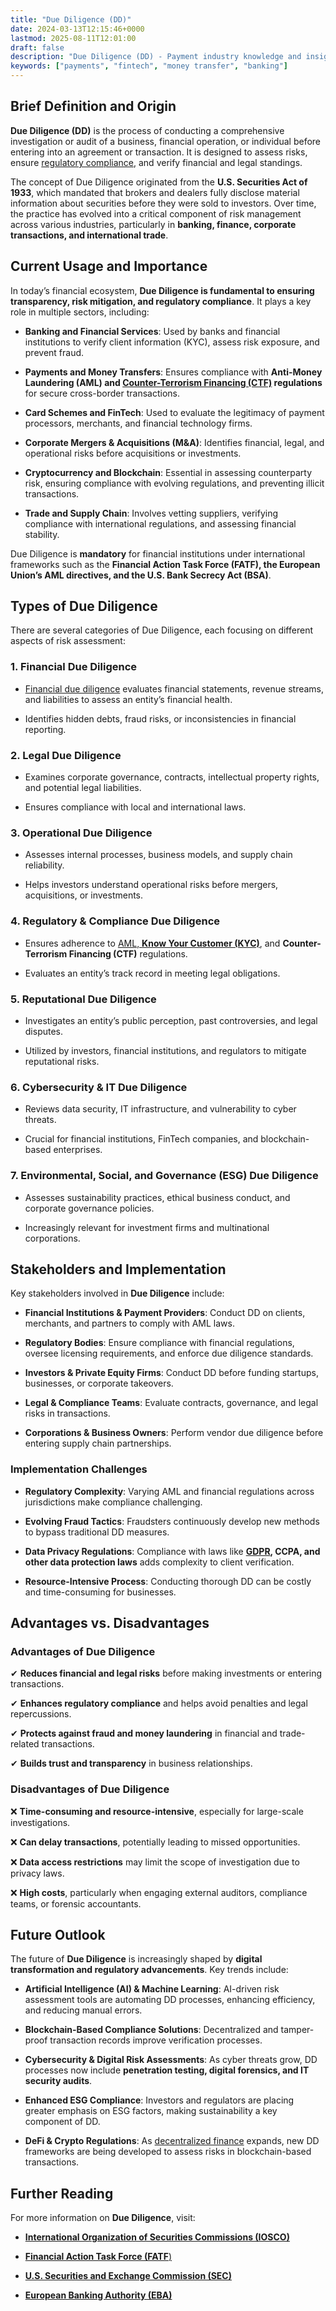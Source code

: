 ```yaml
---
title: "Due Diligence (DD)"
date: 2024-03-13T12:15:46+0000
lastmod: 2025-08-11T12:01:00
draft: false
description: "Due Diligence (DD) - Payment industry knowledge and insights"
keywords: ["payments", "fintech", "money transfer", "banking"]
---
```


## Brief Definition and Origin

**Due Diligence (DD)** is the process of conducting a comprehensive investigation or audit of a business, financial operation, or individual before entering into an agreement or transaction. It is designed to assess risks, ensure [regulatory compliance](https://faisalkhanllc.xyz/resources/payments-wiki/a/aml-law/), and verify financial and legal standings.

The concept of Due Diligence originated from the **U.S. Securities Act of 1933**, which mandated that brokers and dealers fully disclose material information about securities before they were sold to investors. Over time, the practice has evolved into a critical component of risk management across various industries, particularly in **banking, finance, corporate transactions, and international trade**.

## Current Usage and Importance

In today’s financial ecosystem, **Due Diligence is fundamental to ensuring transparency, risk mitigation, and regulatory compliance**. It plays a key role in multiple sectors, including:

- **Banking and Financial Services**: Used by banks and financial institutions to verify client information (KYC), assess risk exposure, and prevent fraud.

- **Payments and Money Transfers**: Ensures compliance with **Anti-Money Laundering (AML) and [Counter-Terrorism Financing (CTF)](https://faisalkhanllc.xyz/resources/payments-wiki/c/counter-terrorism-financing-ctf/) regulations** for secure cross-border transactions.

- **Card Schemes and FinTech**: Used to evaluate the legitimacy of payment processors, merchants, and financial technology firms.

- **Corporate Mergers & Acquisitions (M&A)**: Identifies financial, legal, and operational risks before acquisitions or investments.

- **Cryptocurrency and Blockchain**: Essential in assessing counterparty risk, ensuring compliance with evolving regulations, and preventing illicit transactions.

- **Trade and Supply Chain**: Involves vetting suppliers, verifying compliance with international regulations, and assessing financial stability.

Due Diligence is **mandatory** for financial institutions under international frameworks such as the **Financial Action Task Force (FATF), the European Union’s AML directives, and the U.S. Bank Secrecy Act (BSA)**.

## Types of Due Diligence

There are several categories of Due Diligence, each focusing on different aspects of risk assessment:

### 1. Financial Due Diligence

- [Financial due diligence](https://faisalkhanllc.xyz/resources/payments-wiki/f/financial-compliance/) evaluates financial statements, revenue streams, and liabilities to assess an entity’s financial health.

- Identifies hidden debts, fraud risks, or inconsistencies in financial reporting.

### 2. Legal Due Diligence

- Examines corporate governance, contracts, intellectual property rights, and potential legal liabilities.

- Ensures compliance with local and international laws.

### 3. Operational Due Diligence

- Assesses internal processes, business models, and supply chain reliability.

- Helps investors understand operational risks before mergers, acquisitions, or investments.

### 4. Regulatory & Compliance Due Diligence

- Ensures adherence to [AML, **Know Your Customer (KYC)**](https://faisalkhanllc.xyz/resources/payments-wiki/k/know-your-customer-kyc-anti-money-laundering-aml/), and **Counter-Terrorism Financing (CTF)** regulations.

- Evaluates an entity’s track record in meeting legal obligations.

### 5. Reputational Due Diligence

- Investigates an entity’s public perception, past controversies, and legal disputes.

- Utilized by investors, financial institutions, and regulators to mitigate reputational risks.

### 6. Cybersecurity & IT Due Diligence

- Reviews data security, IT infrastructure, and vulnerability to cyber threats.

- Crucial for financial institutions, FinTech companies, and blockchain-based enterprises.

### 7. Environmental, Social, and Governance (ESG) Due Diligence

- Assesses sustainability practices, ethical business conduct, and corporate governance policies.

- Increasingly relevant for investment firms and multinational corporations.

## Stakeholders and Implementation

Key stakeholders involved in **Due Diligence** include:

- **Financial Institutions & Payment Providers**: Conduct DD on clients, merchants, and partners to comply with AML laws.

- **Regulatory Bodies**: Ensure compliance with financial regulations, oversee licensing requirements, and enforce due diligence standards.

- **Investors & Private Equity Firms**: Conduct DD before funding startups, businesses, or corporate takeovers.

- **Legal & Compliance Teams**: Evaluate contracts, governance, and legal risks in transactions.

- **Corporations & Business Owners**: Perform vendor due diligence before entering supply chain partnerships.

### Implementation Challenges

- **Regulatory Complexity**: Varying AML and financial regulations across jurisdictions make compliance challenging.

- **Evolving Fraud Tactics**: Fraudsters continuously develop new methods to bypass traditional DD measures.

- **Data Privacy Regulations**: Compliance with laws like **[GDPR](https://faisalkhanllc.xyz/resources/payments-wiki/g/general-data-protection-regulation-gdpr/), CCPA, and other data protection laws** adds complexity to client verification.

- **Resource-Intensive Process**: Conducting thorough DD can be costly and time-consuming for businesses.

## Advantages vs. Disadvantages

### Advantages of Due Diligence

✔ **Reduces financial and legal risks** before making investments or entering transactions.

✔ **Enhances regulatory compliance** and helps avoid penalties and legal repercussions.

✔ **Protects against fraud and money laundering** in financial and trade-related transactions.

✔ **Builds trust and transparency** in business relationships.

### Disadvantages of Due Diligence

❌ **Time-consuming and resource-intensive**, especially for large-scale investigations.

❌ **Can delay transactions**, potentially leading to missed opportunities.

❌ **Data access restrictions** may limit the scope of investigation due to privacy laws.

❌ **High costs**, particularly when engaging external auditors, compliance teams, or forensic accountants.

## Future Outlook

The future of **Due Diligence** is increasingly shaped by **digital transformation and regulatory advancements**. Key trends include:

- **Artificial Intelligence (AI) & Machine Learning**: AI-driven risk assessment tools are automating DD processes, enhancing efficiency, and reducing manual errors.

- **Blockchain-Based Compliance Solutions**: Decentralized and tamper-proof transaction records improve verification processes.

- **Cybersecurity & Digital Risk Assessments**: As cyber threats grow, DD processes now include **penetration testing, digital forensics, and IT security audits**.

- **Enhanced ESG Compliance**: Investors and regulators are placing greater emphasis on ESG factors, making sustainability a key component of DD.

- **DeFi & Crypto Regulations**: As [decentralized finance](https://faisalkhanllc.xyz/resources/payments-wiki/d/decentralized-finance-defi/) expands, new DD frameworks are being developed to assess risks in blockchain-based transactions.

## **Further Reading**

For more information on **Due Diligence**, visit:

- **[International Organization of Securities Commissions (IOSCO)](https://www.iosco.org/)**

- [**Financial Action Task Force (FATF**)](https://www.fatf-gafi.org/)

- **[U.S. Securities and Exchange Commission (SEC)](https://www.sec.gov/)**

- **[European Banking Authority (EBA)](https://www.eba.europa.eu/)**